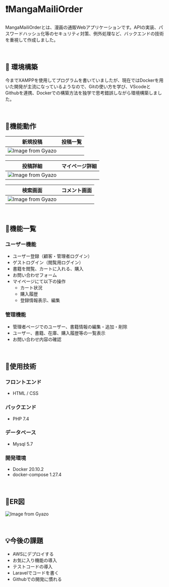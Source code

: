 # :exclamation:MangaMailiOrder
 MangaMailiOrderとは、漫画の通販Webアプリケーションです。APIの実装、パスワードハッシュ化等のセキュリティ対策、例外処理など、バックエンドの技術を重視して作成しました。

<br />

## :thought_balloon: 環境構築

今までXAMPPを使用してプログラムを書いていましたが、現在ではDockerを用いた開発が主流になっているようなので、Gitの使い方を学び、VScodeとGithubを連携、Dockerでの構築方法を独学で思考錯誤しながら環境構築しました。

<br />

## :open_file_folder:機能動作

|新規投稿|投稿一覧|
|---|---|
|![Image from Gyazo]()|

|投稿詳細|マイページ詳細|
|---|---|
|![Image from Gyazo]()|

|検索画面|コメント画面|
|---|---|
|![Image from Gyazo]()|

<br />

## :green_book:機能一覧

### ユーザー機能
- ユーザー登録（顧客・管理者ログイン）
- ゲストログイン（閲覧用ログイン）
- 書籍を閲覧、カートに入れる、購入
- お問い合わせフォーム
- マイページにて以下の操作
  - カート状況
  - 購入履歴
  - 登録情報表示、編集

### 管理機能
- 管理者ページでのユーザー、書籍情報の編集・追加・削除
- ユーザー、書籍、在庫、購入履歴等の一覧表示
- お問い合わせ内容の確認

<br />

## :notebook:使用技術
### フロントエンド
- HTML / CSS 

### バックエンド
- PHP 7.4

### データベース
- Mysql 5.7  

### 開発環境
- Docker 20.10.2
- docker-compose 1.27.4

<br />

## :closed_book:ER図
![Image from Gyazo]()

<br />

## :bulb:今後の課題
- AWSにデプロイする
- お気に入り機能の導入
- テストコードの導入
- Laravelでコードを書く
- Githubでの開発に慣れる

